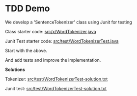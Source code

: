 # TDD Demo

We develop a 'SentenceTokenizer' class using Junit for testing

Class starter code: [src/x/WordTokenizer.java](src/x/WordTokenizer.java)

Junit Test starter code: [src/test/WordTokenizerTest.java](src/test/WordTokenizerTest.java)

Start with the above.

And add tests and improve the implementation.

**Solutions**

Tokenizer: [src/test/WordTokenizerTest-solution.txt](src/test/WordTokenizerTest-solution.txt)

Junit test: [src/test/WordTokenizerTest-solution.txt](src/test/WordTokenizerTest-solution.txt)